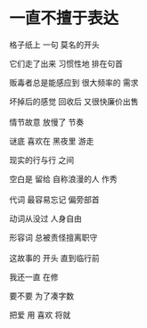 # 一直不擅于表达

格子纸上 一句 莫名的开头

它们走了出来 习惯性地 排在句首

贩毒者总是能感应到 很大频率的 需求

坏掉后的感觉 回收后 又很快廉价出售
<br/>
<br/>
情节故意 放慢了 节奏

谜底 喜欢在 黑夜里 游走

现实的行与行 之间

空白是 留给 自称浪漫的人 作秀
<br/>
<br/>
代词 最容易忘记 偏旁部首

动词从没过 人身自由

形容词 总被责怪擅离职守
<br/>
<br/>
这故事的 开头 直到临行前

我还一直 在修

要不要 为了凑字数

把爱 用 喜欢 将就
